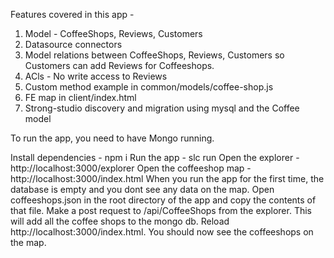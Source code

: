 
Features covered in this app - 

1. Model - CoffeeShops, Reviews, Customers
2. Datasource connectors 
3. Model relations between CoffeeShops, Reviews, Customers so Customers can add Reviews for Coffeeshops.
4. ACls - No write access to Reviews
5. Custom method example in common/models/coffee-shop.js 
6. FE map in client/index.html
5. Strong-studio discovery and migration using mysql and the Coffee model


To run the app, you need to have Mongo running.

Install dependencies - npm i
Run the app - slc run
Open the explorer - http://localhost:3000/explorer
Open the coffeeshop map - http://localhost:3000/index.html
When you run the app for the first time, the database is empty and you dont see any data on the map.
Open coffeeshops.json in the root directory of the app and copy the contents of that file.
Make a post request to /api/CoffeeShops from the explorer. This will add all the coffee shops to the mongo db.
Reload http://localhost:3000/index.html. You should now see the coffeeshops on the map.  

